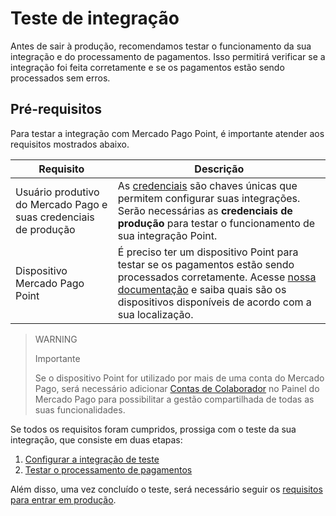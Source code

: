 # Teste de integração

Antes de sair à produção, recomendamos testar o funcionamento da sua integração e do processamento de pagamentos. Isso permitirá verificar se a integração foi feita corretamente e se os pagamentos estão sendo processados sem erros.

## Pré-requisitos

Para testar a integração com Mercado Pago Point, é importante atender aos requisitos mostrados abaixo.

| Requisito | Descrição |
|---|---|
| Usuário produtivo do Mercado Pago e suas credenciais de produção | As [credenciais](/developers/pt/docs/mp-point/additional-content/your-integrations/credentials) são chaves únicas que permitem configurar suas integrações. Serão necessárias as **credenciais de produção** para testar o funcionamento de sua integração Point. |
| Dispositivo Mercado Pago Point | É preciso ter um dispositivo Point para testar se os pagamentos estão sendo processados corretamente. Acesse [nossa documentação](/developers/pt/docs/mp-point/landing) e saiba quais são os dispositivos disponíveis de acordo com a sua localização. |


> WARNING
>
> Importante
>
> Se o dispositivo Point for utilizado por mais de uma conta do Mercado Pago, será necessário adicionar [Contas de Colaborador](https://www.mercadopago[FAKER][URL][DOMAIN]/collaborators) no Painel do Mercado Pago para possibilitar a gestão compartilhada de todas as suas funcionalidades.

Se todos os requisitos foram cumpridos, prossiga com o teste da sua integração, que consiste em duas etapas:
 1. [Configurar a integração de teste]()
 2. [Testar o processamento de pagamentos]()

Além disso, uma vez concluído o teste, será necessário seguir os [requisitos para entrar em produção]().